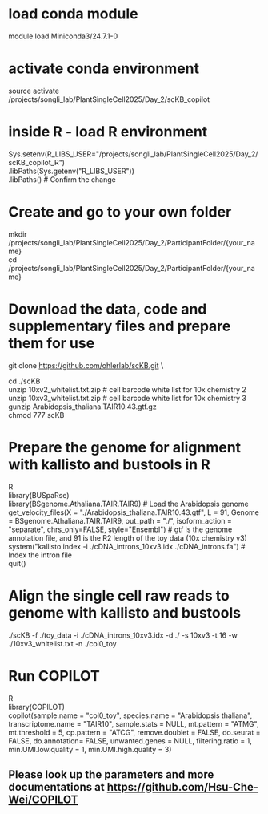 # load conda module
module load Miniconda3/24.7.1-0

# activate conda environment
source activate /projects/songli_lab/PlantSingleCell2025/Day_2/scKB_copilot

# inside R - load R environment
Sys.setenv(R_LIBS_USER="/projects/songli_lab/PlantSingleCell2025/Day_2/scKB_copilot_R") \
.libPaths(Sys.getenv("R_LIBS_USER")) \
.libPaths()  # Confirm the change

# Create and go to your own folder
mkdir /projects/songli_lab/PlantSingleCell2025/Day_2/ParticipantFolder/{your_name} \
cd /projects/songli_lab/PlantSingleCell2025/Day_2/ParticipantFolder/{your_name}

# Download the data, code and supplementary files and prepare them for use
git clone https://github.com/ohlerlab/scKB.git \

cd ./scKB \
unzip 10xv2_whitelist.txt.zip # cell barcode white list for 10x chemistry 2 \
unzip 10xv3_whitelist.txt.zip # cell barcode white list for 10x chemistry 3 \
gunzip Arabidopsis_thaliana.TAIR10.43.gtf.gz \
chmod 777 scKB

# Prepare the genome for alignment with kallisto and bustools in R
R \
library(BUSpaRse) \
library(BSgenome.Athaliana.TAIR.TAIR9) # Load the Arabidopsis genome \
get_velocity_files(X = "./Arabidopsis_thaliana.TAIR10.43.gtf", L = 91, Genome = BSgenome.Athaliana.TAIR.TAIR9, out_path = "./", isoform_action = "separate", chrs_only=FALSE, style="Ensembl") # gtf is the genome annotation file, and 91 is the R2 length of the toy data (10x chemistry v3) \
system("kallisto index -i ./cDNA_introns_10xv3.idx ./cDNA_introns.fa") # Index the intron file \
quit()

# Align the single cell raw reads to genome with kallisto and bustools
./scKB -f ./toy_data -i ./cDNA_introns_10xv3.idx -d ./ -s 10xv3 -t 16 -w ./10xv3_whitelist.txt -n ./col0_toy

# Run COPILOT
R \
library(COPILOT) \
copilot(sample.name = "col0_toy", species.name = "Arabidopsis thaliana", transcriptome.name = "TAIR10", sample.stats = NULL, mt.pattern = "ATMG", mt.threshold = 5, cp.pattern = "ATCG", remove.doublet = FALSE, do.seurat = FALSE, do.annotation= FALSE, unwanted.genes = NULL, filtering.ratio = 1, min.UMI.low.quality = 1, min.UMI.high.quality = 3)

## Please look up the parameters and more documentations at https://github.com/Hsu-Che-Wei/COPILOT





